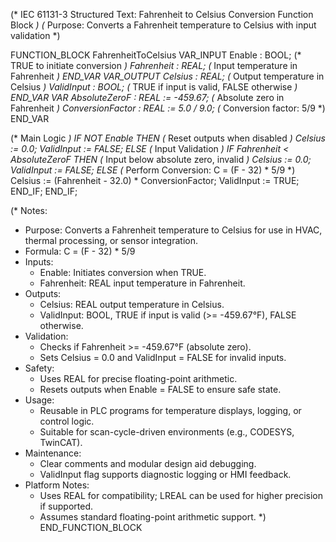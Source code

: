 (* IEC 61131-3 Structured Text: Fahrenheit to Celsius Conversion Function Block *)
(* Purpose: Converts a Fahrenheit temperature to Celsius with input validation *)

FUNCTION_BLOCK FahrenheitToCelsius
VAR_INPUT
    Enable : BOOL;                  (* TRUE to initiate conversion *)
    Fahrenheit : REAL;               (* Input temperature in Fahrenheit *)
END_VAR
VAR_OUTPUT
    Celsius : REAL;                 (* Output temperature in Celsius *)
    ValidInput : BOOL;              (* TRUE if input is valid, FALSE otherwise *)
END_VAR
VAR
    AbsoluteZeroF : REAL := -459.67; (* Absolute zero in Fahrenheit *)
    ConversionFactor : REAL := 5.0 / 9.0; (* Conversion factor: 5/9 *)
END_VAR

(* Main Logic *)
IF NOT Enable THEN
    (* Reset outputs when disabled *)
    Celsius := 0.0;
    ValidInput := FALSE;
ELSE
    (* Input Validation *)
    IF Fahrenheit < AbsoluteZeroF THEN
        (* Input below absolute zero, invalid *)
        Celsius := 0.0;
        ValidInput := FALSE;
    ELSE
        (* Perform Conversion: C = (F - 32) * 5/9 *)
        Celsius := (Fahrenheit - 32.0) * ConversionFactor;
        ValidInput := TRUE;
    END_IF;
END_IF;

(* Notes:
   - Purpose: Converts a Fahrenheit temperature to Celsius for use in HVAC, thermal processing, or sensor integration.
   - Formula: C = (F - 32) * 5/9
   - Inputs:
     - Enable: Initiates conversion when TRUE.
     - Fahrenheit: REAL input temperature in Fahrenheit.
   - Outputs:
     - Celsius: REAL output temperature in Celsius.
     - ValidInput: BOOL, TRUE if input is valid (>= -459.67°F), FALSE otherwise.
   - Validation:
     - Checks if Fahrenheit >= -459.67°F (absolute zero).
     - Sets Celsius = 0.0 and ValidInput = FALSE for invalid inputs.
   - Safety:
     - Uses REAL for precise floating-point arithmetic.
     - Resets outputs when Enable = FALSE to ensure safe state.
   - Usage:
     - Reusable in PLC programs for temperature displays, logging, or control logic.
     - Suitable for scan-cycle-driven environments (e.g., CODESYS, TwinCAT).
   - Maintenance:
     - Clear comments and modular design aid debugging.
     - ValidInput flag supports diagnostic logging or HMI feedback.
   - Platform Notes:
     - Uses REAL for compatibility; LREAL can be used for higher precision if supported.
     - Assumes standard floating-point arithmetic support.
*)
END_FUNCTION_BLOCK
